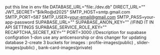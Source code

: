 put this line in env file
DATABASE_URL="file:./dev.db"
DIRECT_URL=""
JWT_SECRET="$ilkRo@d2025"
SMTP_HOST=smtp.gmail.com
SMTP_PORT=587
SMTP_USER=your-email@gmail.com
SMTP_PASS=your-app-password
SUPABASE_URL=""
SUPABASE_ANON_KEY="" //FIND IT IN API SETTINGS
SUPABASE_SERVICE_ROLE_KEY=""
RECAPTCHA_SECRET_KEY=""
PORT=3000
//Description for supabase configration
1-don use any anticensorship or dns changer for updating database
2-create 3 buckets for images : profile-images(public) , slider-images(public) , bank-card-images(private)
